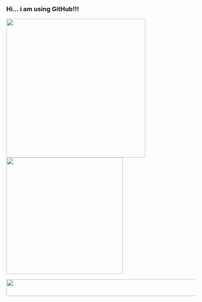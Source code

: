 ### Hi... i am using GitHub!!!




<div>
  <img width="370"  src="https://github-readme-stats.vercel.app/api?username=yoskatista&show_icons=true&theme=dark"/>
  <img width="310" src="https://github-readme-stats.vercel.app/api/top-langs/?username=yoskatista&layout=compact&langs_count=7&theme=dark"/>
</div>


<div>

  <a href="https://www.linkedin.com/in/micael-borges-4613341a0/" target="_blank"><img width="685" height="45" src="https://img.shields.io/badge/-LinkedIn-%230077B5?style=for-the-badge&logo=linkedin&logoColor=black" target="_blank"></a> 

  
<div>
  




